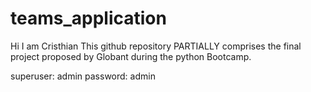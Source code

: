 # teams_application
Hi I am Cristhian
This github repository PARTIALLY comprises the final project proposed by Globant during the python Bootcamp.

superuser: admin
password: admin
